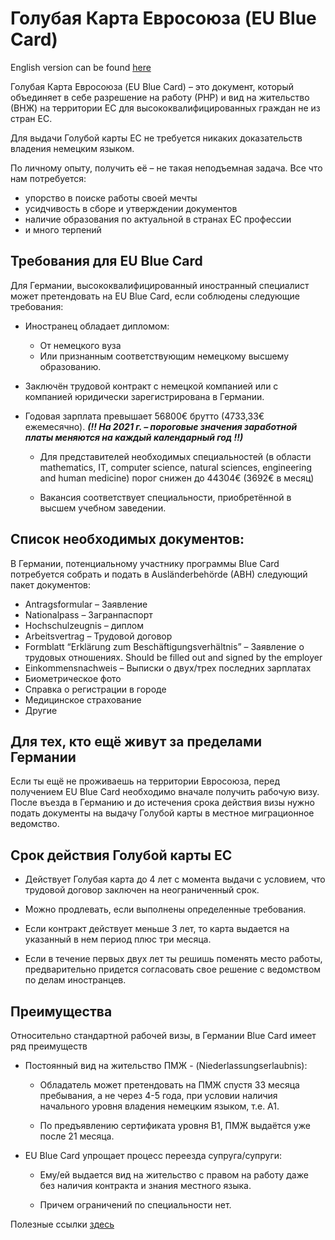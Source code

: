 # Голубая Карта Евросоюза (EU Blue Card)

English version can be found [here](https://github.com/alfredorefana/wiki/blob/main/work/EU-Blue-Card.md)


Голубая Карта Евросоюза (EU Blue Card) – это документ, который объединяет в себе разрешение на работу (РНР) и вид на жительство (ВНЖ) на территории ЕС для высококвалифицированных граждан не из стран ЕС. 


Для выдачи Голубой карты ЕС не требуется никаких доказательств владения немецким языком.


По личному опыту, получить её – не такая неподъемная задача. Все что нам потребуется:

- упорство в поиске работы своей мечты 
- усидчивость в сборе и утверждении документов
- наличие образования по актуальной в странах ЕС профессии
- и много терпений

 
## Требования для EU Blue Card

Для Германии, высококвалифицированный иностранный специалист может претендовать на EU Blue Card, если соблюдены следующие требования:

- Иностранец обладает дипломом:
    - От немецкого вуза
    - Или признанным соответствующим немецкому высшему образованию.

- Заключён трудовой контракт с немецкой компанией или с компанией юридически зарегистрирована в Германии.

- Годовая зарплата превышает 56800€ брутто (4733,33€ ежемесячно). ***(!! На 2021 г. – пороговые значения заработной платы меняются на каждый календарный год !!)***

    - Для представителей необходимых специальностей (в области mathematics, IT, computer science, natural sciences, engineering and human medicine) порог снижен до 44304€ (3692€ в месяц)

    - Вакансия соответствует специальности, приобретённой в высшем учебном заведении.

 
## Список необходимых документов:

В Германии, потенциальному участнику программы Blue Card потребуется собрать и подать в Ausländerbehörde (ABH) следующий пакет документов:

- Antragsformular – Заявление
- Nationalpass – Загранпаспорт
- Hochschulzeugnis – диплом
- Arbeitsvertrag – Трудовой договор
- Formblatt “Erklärung zum Beschäftigungsverhältnis” – Заявление о трудовых отношениях. Should be filled out and signed by the employer
- Einkommensnachweis – Выписки о двух/трех последних зарплатах
- Биометрическое фото 
- Справка о регистрации в городе
- Медицинское страхование
- Другие


## Для тех, кто ещё живут за пределами Германии

Если ты ещё не проживаешь на территории Евросоюза, перед получением EU Blue Card необходимо вначале получить рабочую визу. После въезда в Германию и до истечения срока действия визы нужно подать документы на выдачу Голубой карты в местное миграционное ведомство.


## Срок действия Голубой карты ЕС

- Действует Голубая карта до 4 лет с момента выдачи с условием, что трудовой договор заключен на неограниченный срок. 

- Можно продлевать, если выполнены определенные требования.

- Если контракт действует меньше 3 лет, то карта выдается на указанный в нем период плюс три месяца. 

- Если в течение первых двух лет ты решишь поменять место работы, предварительно придется согласовать свое решение с ведомством по делам иностранцев.


## Преимущества

Относительно стандартной рабочей визы, в Германии Blue Card имеет ряд преимуществ

- Постоянный вид на жительство ПМЖ - (Niederlassungserlaubnis):

    - Обладатель может претендовать на ПМЖ спустя 33 месяца пребывания, а не через 4-5 года, при условии наличия начального уровня владения немецким языком, т.е. А1.

    - По предъявлению сертификата уровня В1, ПМЖ выдаётся уже после 21 месяца.

- EU Blue Card упрощает процесс переезда супруга/супруги: 

    - Ему/ей выдается вид на жительство с правом на работу даже без наличия контракта и знания местного языка. 

    - Причем ограничений по специальности нет.

 

Полезные ссылки [здесь](https://github.com/alfredorefana/wiki/blob/main/work/EU-Blue-Card.md)
 